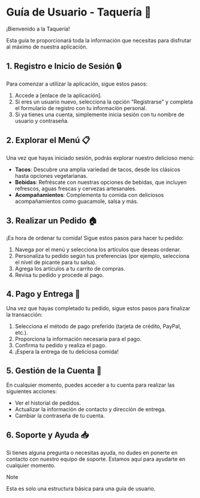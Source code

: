 # Guía de Usuario - Taquería :fork_and_knife:

¡Bienvenido a la Taquería!

Esta guía te proporcionará toda la información que necesitas para disfrutar al máximo de nuestra aplicación.

## 1. Registro e Inicio de Sesión :lock:

Para comenzar a utilizar la aplicación, sigue estos pasos:

1. Accede a [enlace de la aplicación].
2. Si eres un usuario nuevo, selecciona la opción "Registrarse" y completa el formulario de registro con tu información personal.
3. Si ya tienes una cuenta, simplemente inicia sesión con tu nombre de usuario y contraseña.

## 2. Explorar el Menú :clipboard:

Una vez que hayas iniciado sesión, podrás explorar nuestro delicioso menú:

- **Tacos**: Descubre una amplia variedad de tacos, desde los clásicos hasta opciones vegetarianas.
- **Bebidas**: Refréscate con nuestras opciones de bebidas, que incluyen refrescos, aguas frescas y cervezas artesanales.
- **Acompañamientos**: Complementa tu comida con deliciosos acompañamientos como guacamole, salsa y más.

## 3. Realizar un Pedido :house:

¡Es hora de ordenar tu comida! Sigue estos pasos para hacer tu pedido:

1. Navega por el menú y selecciona los artículos que deseas ordenar.
2. Personaliza tu pedido según tus preferencias (por ejemplo, selecciona el nivel de picante para tu salsa).
3. Agrega los artículos a tu carrito de compras.
4. Revisa tu pedido y procede al pago.

## 4. Pago y Entrega :money_with_wings:

Una vez que hayas completado tu pedido, sigue estos pasos para finalizar la transacción:

1. Selecciona el método de pago preferido (tarjeta de crédito, PayPal, etc.).
2. Proporciona la información necesaria para el pago.
3. Confirma tu pedido y realiza el pago.
4. ¡Espera la entrega de tu deliciosa comida!

## 5. Gestión de la Cuenta :wrench:

En cualquier momento, puedes acceder a tu cuenta para realizar las siguientes acciones:

- Ver el historial de pedidos.
- Actualizar la información de contacto y dirección de entrega.
- Cambiar la contraseña de tu cuenta.

## 6. Soporte y Ayuda :inbox_tray:

Si tienes alguna pregunta o necesitas ayuda, no dudes en ponerte en contacto con nuestro equipo de soporte. Estamos aquí para ayudarte en cualquier momento.

> [!NOTE] 
> 
> Esta es solo una estructura básica para una guía de usuario.